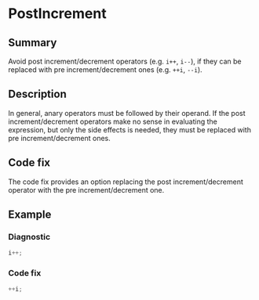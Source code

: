 # PostIncrement

## Summary

Avoid post increment/decrement operators (e.g. `i++`, `i--`),
if they can be replaced with pre increment/decrement ones
(e.g. `++i`, `--i`).

## Description

In general, anary operators must be followed by their operand.
If the post increment/decrement operators make no sense
in evaluating the expression, but only the side effects is needed,
they must be replaced with pre increment/decrement ones.

## Code fix

The code fix provides an option replacing the post increment/decrement
operator with the pre increment/decrement one.

## Example

### Diagnostic

```csharp
i++;
```

### Code fix

```csharp
++i;
```
